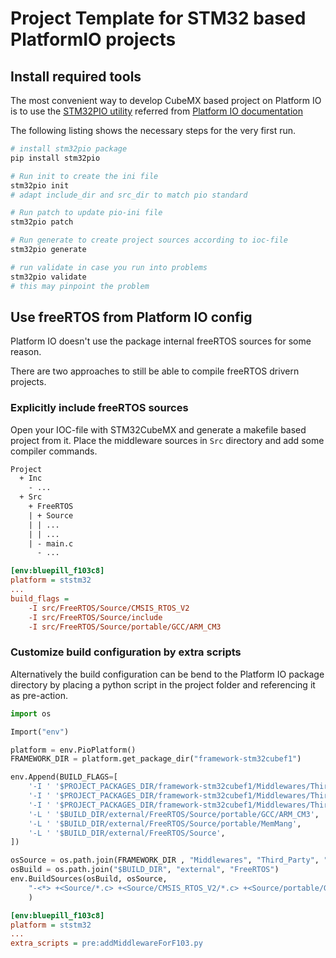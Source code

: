 # Project Template for STM32 based PlatformIO projects

## Install required tools

The most convenient way to develop CubeMX based project on Platform IO is to use
the [STM32PIO utility](https://github.com/ussserrr/stm32pio) referred from [Platform IO documentation](https://docs.platformio.org/en/latest/frameworks/stm32cube.html#id5)

The following listing shows the necessary steps for the very first run.

```sh
# install stm32pio package
pip install stm32pio

# Run init to create the ini file
stm32pio init
# adapt include_dir and src_dir to match pio standard

# Run patch to update pio-ini file
stm32pio patch

# Run generate to create project sources according to ioc-file
stm32pio generate

# run validate in case you run into problems
stm32pio validate
# this may pinpoint the problem
```

## Use freeRTOS from Platform IO config

Platform IO doesn't use the package internal freeRTOS sources for some reason.

There are two approaches to still be able to compile freeRTOS drivern projects. 

### Explicitly include freeRTOS sources

Open your IOC-file with STM32CubeMX and generate a makefile based project from it.
Place the middleware sources in `Src` directory and add some compiler commands.

```txt
Project
  + Inc
    - ...
  + Src
    + FreeRTOS
    | + Source
    | | ...
    | | ...
    | - main.c
      - ...
```

```ini
[env:bluepill_f103c8]
platform = ststm32
... 
build_flags =
    -I src/FreeRTOS/Source/CMSIS_RTOS_V2
    -I src/FreeRTOS/Source/include
    -I src/FreeRTOS/Source/portable/GCC/ARM_CM3
```

### Customize build configuration by extra scripts

Alternatively the build configuration can be bend to the Platform IO package directory
by placing a python script in the project folder and referencing it as pre-action.

```py
import os

Import("env")

platform = env.PioPlatform()
FRAMEWORK_DIR = platform.get_package_dir("framework-stm32cubef1")

env.Append(BUILD_FLAGS=[
    '-I ' '$PROJECT_PACKAGES_DIR/framework-stm32cubef1/Middlewares/Third_Party/FreeRTOS/Source/CMSIS_RTOS_V2',
    '-I ' '$PROJECT_PACKAGES_DIR/framework-stm32cubef1/Middlewares/Third_Party/FreeRTOS/Source/include',
    '-I ' '$PROJECT_PACKAGES_DIR/framework-stm32cubef1/Middlewares/Third_Party/FreeRTOS/Source/portable/GCC/ARM_CM3',
    '-L ' '$BUILD_DIR/external/FreeRTOS/Source/portable/GCC/ARM_CM3',
    '-L ' '$BUILD_DIR/external/FreeRTOS/Source/portable/MemMang',
    '-L ' '$BUILD_DIR/external/FreeRTOS/Source',
])

osSource = os.path.join(FRAMEWORK_DIR , "Middlewares", "Third_Party", "FreeRTOS")
osBuild = os.path.join("$BUILD_DIR", "external", "FreeRTOS")
env.BuildSources(osBuild, osSource, 
    "-<*> +<Source/*.c> +<Source/CMSIS_RTOS_V2/*.c> +<Source/portable/GCC/ARM_CM3/*.c> +<Source/portable/MemMang/heap_4.c>"
    )
```

```ini 
[env:bluepill_f103c8]
platform = ststm32
...
extra_scripts = pre:addMiddlewareForF103.py
```
